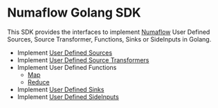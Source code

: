 # Numaflow Golang SDK

This SDK provides the interfaces to implement [Numaflow](https://github.com/numaproj/numaflow) User Defined Sources,
Source Transformer, Functions, Sinks or SideInputs in Golang.
- Implement [User Defined Sources](https://pkg.go.dev/github.com/numaproj/numaflow-go/pkg/sourcer)
- Implement [User Defined Source Transformers](https://pkg.go.dev/github.com/numaproj/numaflow-go/pkg/sourcetransformer)
- Implement User Defined Functions
  - [Map](https://pkg.go.dev/github.com/numaproj/numaflow-go/pkg/mapper)
  - [Reduce](https://pkg.go.dev/github.com/numaproj/numaflow-go/pkg/reducer)
- Implement [User Defined Sinks](https://pkg.go.dev/github.com/numaproj/numaflow-go/pkg/sinker)
- Implement [User Defined SideInputs](https://pkg.go.dev/github.com/numaproj/numaflow-go/pkg/sideinput)